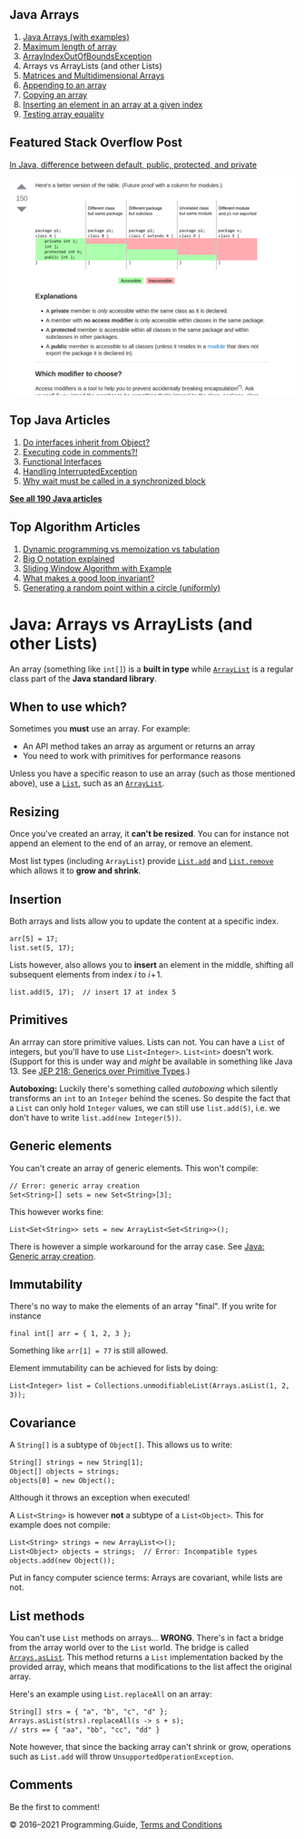 <span class="underline"></span>

<span class="underline"></span>

Java Arrays
-----------

1.  [Java Arrays (with examples)](arrays.html)
2.  [Maximum length of array](array-maximum-length.html)
3.  [ArrayIndexOutOfBoundsException](arrayindexoutofboundsexception.html)
4.  Arrays vs ArrayLists (and other Lists)
5.  [Matrices and Multidimensional Arrays](matrices-and-multidimensional-arrays.html)
6.  [Appending to an array](array-append.html)
7.  [Copying an array](array-copy.html)
8.  [Inserting an element in an array at a given index](array-insert-at-index.html)
9.  [Testing array equality](testing-array-equality.html)

Featured Stack Overflow Post
----------------------------

[In Java, difference between default, public, protected, and private](https://stackoverflow.com/a/33627846/276052)  
  
[<img src="../images/so-featured-33627846.png" alt="StackOverflow screenshot thumbnail" class="screenshot" />](https://stackoverflow.com/a/33627846/276052)

<span class="underline"></span>

Top Java Articles
-----------------

1.  [Do interfaces inherit from Object?](do-interfaces-inherit-from-object.html)
2.  [Executing code in comments?!](executing-code-in-comments.html)
3.  [Functional Interfaces](functional-interfaces.html)
4.  [Handling InterruptedException](handling-interrupted-exceptions.html)
5.  [Why wait must be called in a synchronized block](why-wait-must-be-in-synchronized.html)

[**See all 190 Java articles**](index.html)

Top Algorithm Articles
----------------------

1.  [Dynamic programming vs memoization vs tabulation](../dynamic-programming-vs-memoization-vs-tabulation.html)
2.  [Big O notation explained](../big-o-notation-explained.html)
3.  [Sliding Window Algorithm with Example](../sliding-window-example.html)
4.  [What makes a good loop invariant?](../what-makes-a-good-loop-invariant.html)
5.  [Generating a random point within a circle (uniformly)](../random-point-within-circle.html)

Java: Arrays vs ArrayLists (and other Lists)
============================================

An array (something like `int[]`) is a **built in type** while [`ArrayList`](https://docs.oracle.com/javase/8/docs/api/java/util/ArrayList.html) is a regular class part of the **Java standard library**.

When to use which?
------------------

Sometimes you **must** use an array. For example:

-   An API method takes an array as argument or returns an array
-   You need to work with primitives for performance reasons

Unless you have a specific reason to use an array (such as those mentioned above), use a [`List`](https://docs.oracle.com/javase/8/docs/api/java/util/List.html), such as an [`ArrayList`](https://docs.oracle.com/javase/8/docs/api/java/util/ArrayList.html).

Resizing
--------

Once you've created an array, it **can't be resized**. You can for instance not append an element to the end of an array, or remove an element.

Most list types (including `ArrayList`) provide [`List.add`](https://docs.oracle.com/javase/8/docs/api/java/util/List.html#add-E-) and [`List.remove`](https://docs.oracle.com/javase/8/docs/api/java/util/List.html#remove-int-) which allows it to **grow and shrink**.

Insertion
---------

Both arrays and lists allow you to update the content at a specific index.

    arr[5] = 17;
    list.set(5, 17);

Lists however, also allows you to **insert** an element in the middle, shifting all subsequent elements from index *i* to *i* + 1.

    list.add(5, 17);  // insert 17 at index 5

Primitives
----------

An arrray can store primitive values. Lists can not. You can have a `List` of integers, but you'll have to use `List<Integer>`. `List<int>` doesn't work. (Support for this is under way and *might* be available in something like Java 13. See [JEP 218: Generics over Primitive Types](http://openjdk.java.net/jeps/218).)

**Autoboxing:** Luckily there's something called *autoboxing* which silently transforms an `int` to an `Integer` behind the scenes. So despite the fact that a `List` can only hold `Integer` values, we can still use `list.add(5)`, i.e. we don't have to write `list.add(new Integer(5))`.

Generic elements
----------------

You can't create an array of generic elements. This won't compile:

    // Error: generic array creation
    Set<String>[] sets = new Set<String>[3];

This however works fine:

    List<Set<String>> sets = new ArrayList<Set<String>>();

There is however a simple workaround for the array case. See [Java: Generic array creation](generic-array-creation.html).

Immutability
------------

There's no way to make the elements of an array "final". If you write for instance

    final int[] arr = { 1, 2, 3 };

Something like `arr[1] = 77` is still allowed.

Element immutability can be achieved for lists by doing:

    List<Integer> list = Collections.unmodifiableList(Arrays.asList(1, 2, 3));

Covariance
----------

A `String[]` is a subtype of `Object[]`. This allows us to write:

    String[] strings = new String[1];
    Object[] objects = strings;
    objects[0] = new Object();

Although it throws an exception when executed!

A `List<String>` is however **not** a subtype of a `List<Object>`. This for example does not compile:

    List<String> strings = new ArrayList<>();
    List<Object> objects = strings;  // Error: Incompatible types
    objects.add(new Object());

Put in fancy computer science terms: Arrays are covariant, while lists are not.

List methods
------------

You can't use `List` methods on arrays… **WRONG**. There's in fact a bridge from the array world over to the `List` world. The bridge is called [`Arrays.asList`](https://docs.oracle.com/javase/8/docs/api/java/util/Arrays.html#asList-T...-). This method returns a `List` implementation backed by the provided array, which means that modifications to the list affect the original array.

Here's an example using `List.replaceAll` on an array:

    String[] strs = { "a", "b", "c", "d" };
    Arrays.asList(strs).replaceAll(s -> s + s);
    // strs == { "aa", "bb", "cc", "dd" }

Note however, that since the backing array can't shrink or grow, operations such as `List.add` will throw `UnsupportedOperationException`.

Comments
--------

Be the first to comment!

© 2016–2021 Programming.Guide, [Terms and Conditions](../terms-and-conditions.html)

